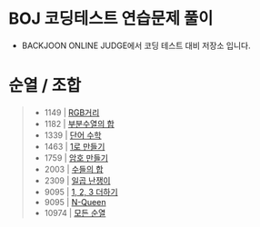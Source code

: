 # BOJ 코딩테스트 연습문제 풀이

- BACKJOON ONLINE JUDGE에서 코딩 테스트 대비 저장소 입니다.

# 순열 / 조합

> - 1149 | [RGB거리](./README/1149.md)
> - 1182 | [부분수열의 합](./README/1182.md)
> - 1339 | [단어 수학](./README/1339.md)
> - 1463 | [1로 만들기](./README/1463.md)
> - 1759 | [암호 만들기](./README/1759.md)
> - 2003 | [수들의 합](./README/2003.md)
> - 2309 | [일곱 난쟁이](./README/2309.md)
> - 9095 | [1, 2, 3 더하기](./README/9095.md)
> - 9095 | [N-Queen](./README/9663.md)
> - 10974 | [모든 순열](./README/10974.md)

